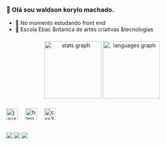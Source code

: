 ###  👋 Olá sou waldson korylo machado.


- 🔭  No momento estudando front end
- 🌱 Escola Ebac Britanica de artes criativas &tecnologias
  <!-- GithubStats --><!-- GithubStats -->
###

<div align="center">
  <img src="https://github-readme-stats.vercel.app/api?username=korylo&hide_title=false&hide_merko=false&show_icons=true&include_all_commits=true&count_private=true&disable_animations=false&theme=dracula&locale=en&hide_border=false" height="150" alt="stats graph"  />
  <img src="https://github-readme-stats.vercel.app/api/top-langs?username=korylo&locale=en&hide_title=false&layout=compact&card_width=320&langs_count=5&theme=dracula&hide_border=false" height="150" alt="languages graph"  />
</div>

###

<div align="left">
  <img src="https://cdn.jsdelivr.net/gh/devicons/devicon/icons/javascript/javascript-original.svg" height="30" alt="javascript logo"  />
  <img width="12" />
  <img src="https://cdn.jsdelivr.net/gh/devicons/devicon/icons/html5/html5-original.svg" height="30" alt="html5 logo"  />
  <img width="12" />
  <img src="https://cdn.jsdelivr.net/gh/devicons/devicon/icons/css3/css3-original.svg" height="30" alt="css3 logo"  />
 
</div>

##

  <div> 
  
  <a href="https://www.instagram.com/machadowaldsonkorylo?igsh=dmJveTRwbWdyNTJi&utm_source=qr"><img src="https://img.shields.io/badge/-Instagram-%23E4405F?style=for-the-badge&logo=instagram&logoColor=white" target="_blank"></a> 
  <a href = "waldsonkorylomachado@gmail.com"><img src="https://img.shields.io/badge/-Gmail-%23333?style=for-the-badge&logo=gmail&logoColor=white" target="_blank"></a>
  <a href="https://www.facebook.com/waldson.korylo?mibextid=PlNXYD" target="_blank"><img src="https://img.shields.io/badge/Facebook-1877F2?style=for-the-badge&logo=facebook&logoColor=white=white" target="_blank"></a> 


>








